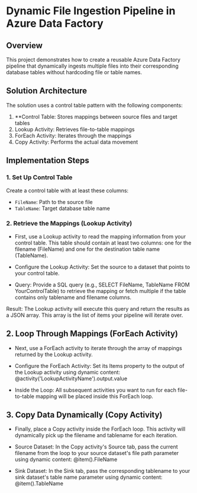 # Dynamic File Ingestion Pipeline in Azure Data Factory

## Overview
This project demonstrates how to create a reusable Azure Data Factory pipeline that dynamically ingests multiple files into their corresponding database tables without hardcoding file or table names.

## Solution Architecture
The solution uses a control table pattern with the following components:
1. **Control Table: Stores mappings between source files and target tables
2. Lookup Activity: Retrieves file-to-table mappings
3. ForEach Activity: Iterates through the mappings
4. Copy Activity: Performs the actual data movement

## Implementation Steps

### 1. Set Up Control Table
Create a control table with at least these columns:
- `FileName`: Path to the source file
- `TableName`: Target database table name

### 2. Retrieve the Mappings (Lookup Activity)
- First, use a Lookup activity to read the mapping information from your control table. 
  This table should contain at least two columns: one for the filename (FileName) and one for the destination 
  table name (TableName).

- Configure the Lookup Activity: Set the source to a dataset that points to your control table.

- Query: Provide a SQL query (e.g., SELECT FileName, TableName FROM YourControlTable) to retrieve the mapping or 
  fetch multiple if the table contains only tablename and filename columns.

Result: The Lookup activity will execute this query and return the results as a JSON array. This array is the list of 
items your pipeline will iterate over.

## 2. Loop Through Mappings (ForEach Activity)
- Next, use a ForEach activity to iterate through the array of mappings returned by the Lookup activity.

- Configure the ForEach Activity: Set its Items property to the output of the Lookup activity using dynamic content:
    @activity('LookupActivityName').output.value

- Inside the Loop: All subsequent activities you want to run for each file-to-table mapping will be placed inside this ForEach loop.

## 3. Copy Data Dynamically (Copy Activity)
- Finally, place a Copy activity inside the ForEach loop. This activity will dynamically pick up the filename and tablename for each iteration.

- Source Dataset: In the Copy activity's Source tab, pass the current filename from the loop to your source dataset's file path parameter using dynamic content:
@item().FileName

- Sink Dataset: In the Sink tab, pass the corresponding tablename to your sink dataset's table name parameter using dynamic content:
@item().TableName

